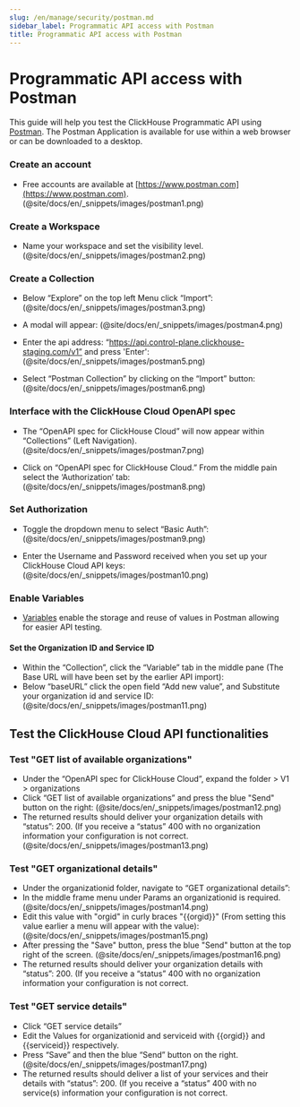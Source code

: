 ```yaml
---
slug: /en/manage/security/postman.md
sidebar_label: Programmatic API access with Postman
title: Programmatic API access with Postman
---
```


# Programmatic API access with Postman

This guide will help you test the ClickHouse Programmatic API using [Postman](https://www.postman.com/product/what-is-postman/). 
The Postman Application is available for use within a web browser or can be downloaded to a desktop.

### Create an account
* Free accounts are available at [https://www.postman.com](https://www.postman.com).
(@site/docs/en/_snippets/images/postman1.png)

### Create a Workspace 
* Name your workspace and set the visibility level. 
(@site/docs/en/_snippets/images/postman2.png)

### Create a Collection 
* Below “Explore” on the top left Menu click “Import”: 
(@site/docs/en/_snippets/images/postman3.png)

* A modal will appear:
(@site/docs/en/_snippets/images/postman4.png)

* Enter the api address: “https://api.control-plane.clickhouse-staging.com/v1” and press 'Enter':
(@site/docs/en/_snippets/images/postman5.png)

* Select “Postman Collection” by clicking on the “Import” button:
(@site/docs/en/_snippets/images/postman6.png)

### Interface with the ClickHouse Cloud OpenAPI spec
* The “OpenAPI spec for ClickHouse Cloud” will now appear within “Collections” (Left Navigation).
(@site/docs/en/_snippets/images/postman7.png)

* Click on “OpenAPI spec for ClickHouse Cloud.” From the middle pain select the ‘Authorization’ tab:
(@site/docs/en/_snippets/images/postman8.png)

### Set Authorization
* Toggle the dropdown menu to select “Basic Auth”:
(@site/docs/en/_snippets/images/postman9.png)

* Enter the Username and Password received when you set up your ClickHouse Cloud API keys:
(@site/docs/en/_snippets/images/postman10.png)

### Enable Variables
* [Variables](https://learning.postman.com/docs/sending-requests/variables/) enable the storage and reuse of values in Postman allowing for easier API testing.
#### Set the Organization ID and Service ID
* Within the “Collection”, click the “Variable” tab in the middle pane (The Base URL will have been set by the earlier API import):
* Below “baseURL” click the open field “Add new value”, and Substitute your organization id and service ID:
(@site/docs/en/_snippets/images/postman11.png)

## Test the ClickHouse Cloud API functionalities
### Test "GET list of available organizations"
* Under the “OpenAPI spec for ClickHouse Cloud”, expand the folder > V1 > organizations
* Click “GET list of available organizations” and press the blue "Send" button on the right:
(@site/docs/en/_snippets/images/postman12.png)
* The returned results should deliver your organization details with “status”: 200. (If you receive a “status” 400 with no organization information your configuration is not correct.
(@site/docs/en/_snippets/images/postman13.png)

### Test "GET organizational details"
* Under the organizationid folder, navigate to “GET organizational details”:
* In the middle frame menu under Params an organizationid is required.
(@site/docs/en/_snippets/images/postman14.png)
* Edit this value with "orgid" in curly braces "{{orgid}}" (From setting this value earlier a menu will appear with the value):
(@site/docs/en/_snippets/images/postman15.png)
* After pressing the "Save" button, press the blue "Send" button at the top right of the screen.
(@site/docs/en/_snippets/images/postman16.png)
* The returned results should deliver your organization details with “status”: 200. (If you receive a “status” 400 with no organization information your configuration is not correct.

### Test "GET service details"
* Click “GET service details”
* Edit the Values for organizationid and serviceid with {{orgid}} and {{serviceid}} respectively.
* Press “Save” and then the blue “Send” button on the right.
(@site/docs/en/_snippets/images/postman17.png)
* The returned results should deliver a list of your services and their details with “status”: 200. (If you receive a “status” 400 with no service(s) information your configuration is not correct.

